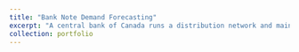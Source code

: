 ```yaml
---
title: "Bank Note Demand Forecasting"
excerpt: "A central bank of Canada runs a distribution network and maintains an inventory of bank of notes at regional distirbution points for multiple types of denominations. Both shortage of demand and over capacity need to be avoided. The goal is research exploration is to provide right amount of notes in the right place at the right time.A Click here for [Github](https://github.com/vbabashov/econ-finance-forecasting) repository."
collection: portfolio
---
```


